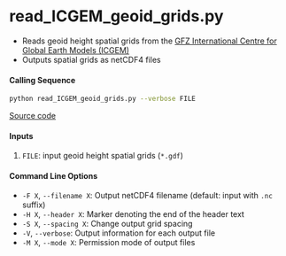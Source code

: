 read_ICGEM_geoid_grids.py
=========================

- Reads geoid height spatial grids from the [GFZ International Centre for Global Earth Models (ICGEM)](http://icgem.gfz-potsdam.de/)
- Outputs spatial grids as netCDF4 files

#### Calling Sequence
```bash
python read_ICGEM_geoid_grids.py --verbose FILE
```
[Source code](https://github.com/tsutterley/geoid-toolkit/blob/main/scripts/read_ICGEM_geoid_grids.py)

#### Inputs
1. `FILE`: input geoid height spatial grids (`*.gdf`)

#### Command Line Options
- `-F X`, `--filename X`: Output netCDF4 filename (default: input with `.nc` suffix)
- `-H X`, `--header X`: Marker denoting the end of the header text
- `-S X`, `--spacing X`: Change output grid spacing
- `-V`, `--verbose`: Output information for each output file
- `-M X`, `--mode X`: Permission mode of output files

